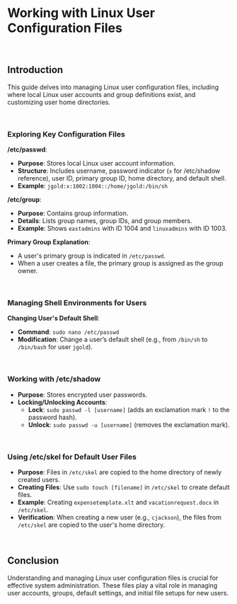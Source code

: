 # Working with Linux User Configuration Files

<br>

## Introduction

This guide delves into managing Linux user configuration files, including where local Linux user accounts and group definitions exist, and customizing user home directories.

<br>

### Exploring Key Configuration Files

**/etc/passwd**:

- **Purpose**: Stores local Linux user account information.
- **Structure**: Includes username, password indicator (`x` for /etc/shadow reference), user ID, primary group ID, home directory, and default shell.
- **Example**: `jgold:x:1002:1004::/home/jgold:/bin/sh`

**/etc/group**:

- **Purpose**: Contains group information.
- **Details**: Lists group names, group IDs, and group members.
- **Example**: Shows `eastadmins` with ID 1004 and `linuxadmins` with ID 1003.

**Primary Group Explanation**:

- A user's primary group is indicated in `/etc/passwd`.
- When a user creates a file, the primary group is assigned as the group owner.

<br>

### Managing Shell Environments for Users

**Changing User's Default Shell**:

- **Command**: `sudo nano /etc/passwd`
- **Modification**: Change a user’s default shell (e.g., from `/bin/sh` to `/bin/bash` for user `jgold`).

<br>

### Working with /etc/shadow

- **Purpose**: Stores encrypted user passwords.
- **Locking/Unlocking Accounts**:
  - **Lock**: `sudo passwd -l [username]` (adds an exclamation mark `!` to the password hash).
  - **Unlock**: `sudo passwd -u [username]` (removes the exclamation mark).

<br>

### Using /etc/skel for Default User Files

- **Purpose**: Files in `/etc/skel` are copied to the home directory of newly created users.
- **Creating Files**: Use `sudo touch [filename]` in `/etc/skel` to create default files.
- **Example**: Creating `expensetemplate.xlt` and `vacationrequest.docx` in `/etc/skel`.
- **Verification**: When creating a new user (e.g., `cjackson`), the files from `/etc/skel` are copied to the user's home directory.

<br>

## Conclusion

Understanding and managing Linux user configuration files is crucial for effective system administration. These files play a vital role in managing user accounts, groups, default settings, and initial file setups for new users.

